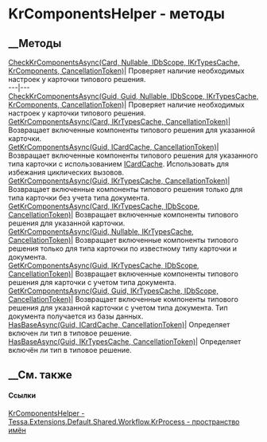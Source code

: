 # KrComponentsHelper - методы
##  __Методы
[CheckKrComponentsAsync(Card, Nullable<Guid>, IDbScope, IKrTypesCache,
KrComponents,
CancellationToken)](M_Tessa_Extensions_Default_Shared_Workflow_KrProcess_KrComponentsHelper_CheckKrComponentsAsync_1.htm)|
Проверяет наличие необходимых настроек у карточки типового решения.  
---|---  
[CheckKrComponentsAsync(Guid, Guid, Nullable<Guid>, IDbScope, IKrTypesCache,
KrComponents,
CancellationToken)](M_Tessa_Extensions_Default_Shared_Workflow_KrProcess_KrComponentsHelper_CheckKrComponentsAsync.htm)|
Проверяет наличие необходимых настроек у карточки типового решения.  
[GetKrComponentsAsync(Card, IKrTypesCache,
CancellationToken)](M_Tessa_Extensions_Default_Shared_Workflow_KrProcess_KrComponentsHelper_GetKrComponentsAsync_5.htm)|
Возвращает включенные компоненты типового решения для указанной карточки.  
[GetKrComponentsAsync(Guid, ICardCache,
CancellationToken)](M_Tessa_Extensions_Default_Shared_Workflow_KrProcess_KrComponentsHelper_GetKrComponentsAsync_2.htm)|
Возвращает включенные компоненты типового решения для указанного типа карточки
с использованием [ICardCache](T_Tessa_Cards_Caching_ICardCache.htm).
Использовать для избежания циклических вызовов.  
[GetKrComponentsAsync(Guid, IKrTypesCache,
CancellationToken)](M_Tessa_Extensions_Default_Shared_Workflow_KrProcess_KrComponentsHelper_GetKrComponentsAsync_3.htm)|
Возвращает включенные компоненты типового решения только для типа карточки без
учета типа документа.  
[GetKrComponentsAsync(Card, IKrTypesCache, IDbScope,
CancellationToken)](M_Tessa_Extensions_Default_Shared_Workflow_KrProcess_KrComponentsHelper_GetKrComponentsAsync_6.htm)|
Возвращает включенные компоненты типового решения для указанной карточки.  
[GetKrComponentsAsync(Guid, Nullable<Guid>, IKrTypesCache,
CancellationToken)](M_Tessa_Extensions_Default_Shared_Workflow_KrProcess_KrComponentsHelper_GetKrComponentsAsync_1.htm)|
Возвращает включенные компоненты типового решения только для типа карточки по
известному типу карточки и документа.  
[GetKrComponentsAsync(Guid, IKrTypesCache, IDbScope,
CancellationToken)](M_Tessa_Extensions_Default_Shared_Workflow_KrProcess_KrComponentsHelper_GetKrComponentsAsync_4.htm)|
Возвращает включенные компоненты типового решения для карточки с учетом типа
документа.  
[GetKrComponentsAsync(Guid, Guid, IKrTypesCache, IDbScope,
CancellationToken)](M_Tessa_Extensions_Default_Shared_Workflow_KrProcess_KrComponentsHelper_GetKrComponentsAsync.htm)|
Возвращает включенные компоненты типового решения для указанной карточки с
учетом типа документа. Тип документа получается из базы данных.  
[HasBaseAsync(Guid, ICardCache,
CancellationToken)](M_Tessa_Extensions_Default_Shared_Workflow_KrProcess_KrComponentsHelper_HasBaseAsync.htm)|
Определяет включен ли тип в типовое решение.  
[HasBaseAsync(Guid, IKrTypesCache,
CancellationToken)](M_Tessa_Extensions_Default_Shared_Workflow_KrProcess_KrComponentsHelper_HasBaseAsync_1.htm)|
Определяет включён ли тип в типовое решение.  
## __См. также
#### Ссылки
[KrComponentsHelper -
](T_Tessa_Extensions_Default_Shared_Workflow_KrProcess_KrComponentsHelper.htm)
[Tessa.Extensions.Default.Shared.Workflow.KrProcess - пространство
имён](N_Tessa_Extensions_Default_Shared_Workflow_KrProcess.htm)
